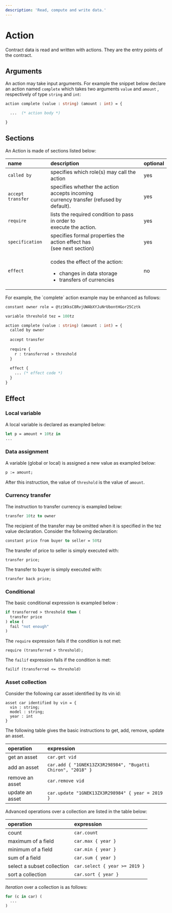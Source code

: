 ```yaml
---
description: 'Read, compute and write data.'
---
```


# Action

Contract data is read and written with actions. They are the entry points of the contract.

## Arguments

An action may take input arguments. For example the snippet below declare an action named `complete` which takes two arguments `value` and `amount` , respectively of type `string` and `int`:

```ocaml
action complete (value : string) (amount : int) = {

  ...  (* action body *)

}
```

## Sections

An Action is made of sections listed below:

<table>
  <thead>
    <tr>
      <th style="text-align:left">name</th>
      <th style="text-align:left">description</th>
      <th style="text-align:left">optional</th>
    </tr>
  </thead>
  <tbody>
    <tr>
      <td style="text-align:left"><code>called by</code>
      </td>
      <td style="text-align:left">specifies which role(s) may call the action</td>
      <td style="text-align:left">yes</td>
    </tr>
    <tr>
      <td style="text-align:left"><code>accept transfer</code>
      </td>
      <td style="text-align:left">specifies whether the action accepts incoming
        <br />currency transfer (refused by default).</td>
      <td style="text-align:left">yes</td>
    </tr>
    <tr>
      <td style="text-align:left"><code>require</code>
      </td>
      <td style="text-align:left">lists the required condition to pass in order to
        <br />execute the action.</td>
      <td style="text-align:left">yes</td>
    </tr>
    <tr>
      <td style="text-align:left"><code>specification</code>
      </td>
      <td style="text-align:left">specifies formal properties the action effect has
        <br />(see next section)</td>
      <td style="text-align:left">yes</td>
    </tr>
    <tr>
      <td style="text-align:left"><code>effect</code>
      </td>
      <td style="text-align:left">
        <p>codes the effect of the action:</p>
        <ul>
          <li>changes in data storage</li>
          <li>transfers of currencies</li>
        </ul>
      </td>
      <td style="text-align:left">no</td>
    </tr>
  </tbody>
</table>For example, the `complete` action example may be enhanced as follows:

```ocaml
constant owner role = @tz1KksC8RvjUWAbXYJuNrUbontHGor25Cztk

variable threshold tez = 100tz

action complete (value : string) (amount : int) = {
  called by owner
  
  accept transfer
  
  require {
    r : transferred > threshold
  }
  
  effect {
    ... (* effect code *)
  }
}
```

## Effect

### Local variable 

A local variable is declared as exampled below:

```ocaml
let p = amount + 10tz in
...
```

### Data assignment

A variable \(global or local\) is assigned a new value as exampled below:

```ocaml
p := amount;
```

After this instruction, the value of `threshold` is the value of `amount`.

### Currency transfer

The instruction to transfer currency is exampled below:

```ocaml
transfer 10tz to owner
```

The recipient of the transfer may be omitted when it is specified in the tez value declaration. Consider the following declaration:

```ocaml
constant price from buyer to seller = 50tz
```

The transfer of price to seller is simply executed with:

```text
transfer price;
```

The transfer to buyer is simply executed with:

```text
transfer back price;
```

### Conditional

The basic conditional expression is exampled below :

```ocaml
if transferred > threshold then (
  transfer price
) else (
  fail "not enough"
)
```

The `require` expression fails if the condition is not met:

```text
require (transferred > threshold);
```

The `failif` expression fails if the condition is met:

```text
failif (transferred <= threshold)
```

### Asset collection

Consider the following car asset identified by its vin id:

```text
asset car identified by vin = {
  vin : string;
  model : string;
  year : int
}
```

The following table gives the basic instructions to get, add, remove, update an asset. 

| operation | expression |
| :--- | :--- |
| get an asset | `car.get vid` |
| add an asset | `car.add { "1GNEK13ZX3R298984", "Bugatti Chiron", "2018" }`  |
| remove an asset | `car.remove vid` |
| update an asset | `car.update "1GNEK13ZX3R298984" { year = 2019 }` |

Advanced operations over a collection are listed in the table below:

| operation | expression |
| :--- | :--- |
| count | `car.count`  |
| maximum of a field | `car.max { year }` |
| minimum of a field | `car.min { year }` |
| sum of a field | `car.sum { year }` |
| select a subset collection | `car.select { year >= 2019 }`  |
| sort a collection | `car.sort { year }` |

_Iteration_ over a collection is as follows:

```ocaml
for (c in car) (
  ...
)
```



